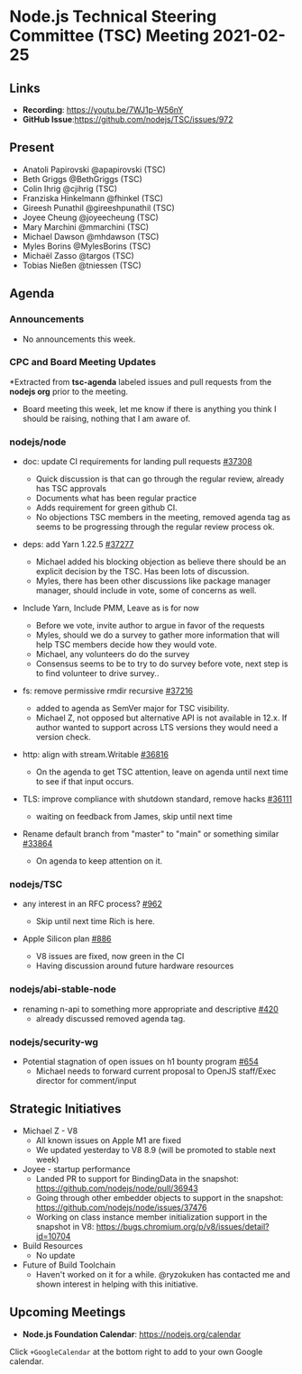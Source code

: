 # Node.js Technical Steering Committee (TSC) Meeting 2021-02-25

## Links

* **Recording**: https://youtu.be/7WJ1p-W56nY
* **GitHub Issue**:https://github.com/nodejs/TSC/issues/972

## Present

* Anatoli Papirovski @apapirovski (TSC)
* Beth Griggs @BethGriggs (TSC)
* Colin Ihrig @cjihrig (TSC)
* Franziska Hinkelmann @fhinkel (TSC)
* Gireesh Punathil @gireeshpunathil (TSC)
* Joyee Cheung @joyeecheung (TSC)
* Mary Marchini @mmarchini (TSC)
* Michael Dawson @mhdawson (TSC)
* Myles Borins @MylesBorins (TSC)
* Michaël Zasso @targos (TSC)
* Tobias Nießen @tniessen (TSC)

## Agenda

### Announcements

* No announcements this week.

### CPC and Board Meeting Updates

*Extracted from **tsc-agenda** labeled issues and pull requests from the **nodejs org** prior to the meeting.

* Board meeting this week, let me know if there is anything you think I should be raising, nothing
  that I am aware of.

### nodejs/node

* doc: update CI requirements for landing pull requests [#37308](https://github.com/nodejs/node/pull/37308)
  * Quick discussion is that can go through the regular review, already has
    TSC approvals
  * Documents what has been regular practice
  * Adds requirement for green github CI.
  * No objections TSC members in the meeting, removed agenda tag as
    seems to be progressing through the regular review process ok.

* deps: add Yarn 1.22.5 [#37277](https://github.com/nodejs/node/pull/37277)
  * Michael added his blocking objection as believe there should be an explicit decision by the
    TSC. Has been lots of discussion.
  * Myles, there has been other discussions like package manager manager, should include in
    vote, some of concerns as well.
* Include Yarn, Include PMM, Leave as is for now
  * Before we vote, invite author to argue in favor of the requests
  * Myles, should we do a survey to gather more information that will help TSC members decide
    how they would vote.
  * Michael, any volunteers do do the survey
  * Consensus seems to be to try to do survey before vote, next step is to find volunteer to drive
    survey..

* fs: remove permissive rmdir recursive [#37216](https://github.com/nodejs/node/pull/37216)
  * added to agenda as SemVer major for TSC visibility.
  * Michael Z, not opposed but alternative API is not available in 12.x. If author wanted to
    support across LTS versions they would need a version check.

* http: align with stream.Writable [#36816](https://github.com/nodejs/node/pull/36816)
  * On the agenda to get TSC attention, leave on agenda until next time to see if
    that input occurs.

* TLS: improve compliance with shutdown standard, remove hacks [#36111](https://github.com/nodejs/node/pull/36111)
  * waiting on feedback from James, skip until next time

* Rename default branch from "master" to "main" or something similar [#33864](https://github.com/nodejs/node/issues/33864)
  * On agenda to keep attention on it.

### nodejs/TSC

* any interest in an RFC process? [#962](https://github.com/nodejs/TSC/issues/962)
  * Skip until next time Rich is here.

* Apple Silicon plan [#886](https://github.com/nodejs/TSC/issues/886)
  * V8 issues are fixed, now green in the CI
  * Having discussion around future hardware resources

### nodejs/abi-stable-node

* renaming n-api to something more appropriate and descriptive [#420](https://github.com/nodejs/abi-stable-node/issues/420)
  * already discussed removed agenda tag.

### nodejs/security-wg

* Potential stagnation of open issues on h1 bounty program [#654](https://github.com/nodejs/security-wg/issues/654)
  * Michael needs to forward current proposal to OpenJS staff/Exec director for comment/input

## Strategic Initiatives

* Michael Z - V8
  * All known issues on Apple M1 are fixed
  * We updated yesterday to V8 8.9 (will be promoted to stable next week)
* Joyee - startup performance
  * Landed PR to support for BindingData in the snapshot: https://github.com/nodejs/node/pull/36943
  * Going through other embedder objects to support in  the snapshot: https://github.com/nodejs/node/issues/37476
  * Working on class instance member initialization support in the snapshot in V8: https://bugs.chromium.org/p/v8/issues/detail?id=10704
* Build Resources
  *  No update
* Future of Build Toolchain
  * Haven't worked on it for a while. @ryzokuken has contacted me and shown interest in helping with this initiative.

## Upcoming Meetings

* **Node.js Foundation Calendar**: https://nodejs.org/calendar

Click `+GoogleCalendar` at the bottom right to add to your own Google calendar.
